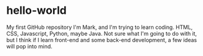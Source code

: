 # hello-world
My first GitHub repository
I'm Mark, and I'm trying to learn coding.  HTML, CSS, Javascript, Python, maybe Java.  Not sure what I'm going to do with it, but I think if I learn front-end and some back-end development, a few ideas will pop into mind.
